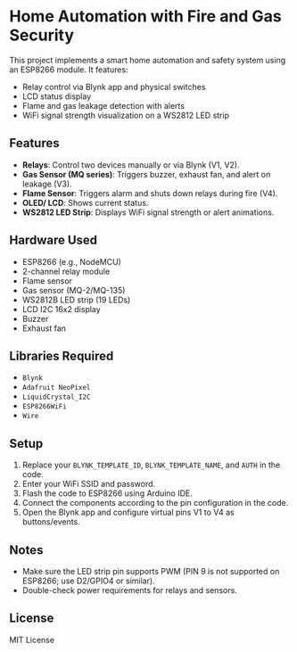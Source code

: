 # Home Automation with Fire and Gas Security

This project implements a smart home automation and safety system using an ESP8266 module.
It features:
- Relay control via Blynk app and physical switches
- LCD status display
- Flame and gas leakage detection with alerts
- WiFi signal strength visualization on a WS2812 LED strip

## Features

- **Relays**: Control two devices manually or via Blynk (V1, V2).
- **Gas Sensor (MQ series)**: Triggers buzzer, exhaust fan, and alert on leakage (V3).
- **Flame Sensor**: Triggers alarm and shuts down relays during fire (V4).
- **OLED/ LCD**: Shows current status.
- **WS2812 LED Strip**: Displays WiFi signal strength or alert animations.

## Hardware Used

- ESP8266 (e.g., NodeMCU)
- 2-channel relay module
- Flame sensor
- Gas sensor (MQ-2/MQ-135)
- WS2812B LED strip (19 LEDs)
- LCD I2C 16x2 display
- Buzzer
- Exhaust fan

## Libraries Required

- `Blynk`
- `Adafruit NeoPixel`
- `LiquidCrystal_I2C`
- `ESP8266WiFi`
- `Wire`

## Setup

1. Replace your `BLYNK_TEMPLATE_ID`, `BLYNK_TEMPLATE_NAME`, and `AUTH` in the code.
2. Enter your WiFi SSID and password.
3. Flash the code to ESP8266 using Arduino IDE.
4. Connect the components according to the pin configuration in the code.
5. Open the Blynk app and configure virtual pins V1 to V4 as buttons/events.

## Notes

- Make sure the LED strip pin supports PWM (PIN 9 is not supported on ESP8266; use D2/GPIO4 or similar).
- Double-check power requirements for relays and sensors.

## License

MIT License
